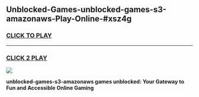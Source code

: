 
## Unblocked-Games-unblocked-games-s3-amazonaws-Play-Online-#xsz4g
<h3>
<a href="https://premium.freeplayer.one?title=unblocked-games-s3-amazonaws&ref=24F">CLICK TO PLAY</a></h3>
<hr>

<h3>
<a href="https://premium.freeplayer.one?title=unblocked-games-s3-amazonaws&ref=24F">CLICK 2 PLAY</a>
  
</h3>

<a href="https://premium.freeplayer.one?title=unblocked-games-s3-amazonaws&ref=24F/"><img src="https://clearcache.store/games.png"></a>


**unblocked-games-s3-amazonaws games unblocked: Your Gateway to Fun and Accessible Online Gaming**
